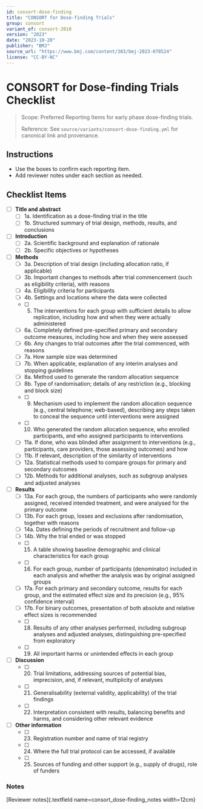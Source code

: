 ```yaml
---
id: consort-dose-finding
title: "CONSORT for Dose-finding Trials"
group: consort
variant_of: consort-2010
version: "2023"
date: "2023-10-20"
publisher: "BMJ"
source_url: "https://www.bmj.com/content/383/bmj-2023-078524"
license: "CC-BY-NC"
---
```


# CONSORT for Dose-finding Trials Checklist

> Scope: Preferred Reporting Items for early phase dose-finding trials.
>
> Reference: See `source/variants/consort-dose-finding.yml` for canonical link and provenance.

## Instructions
- Use the boxes to confirm each reporting item.
- Add reviewer notes under each section as needed.

## Checklist Items

- [ ] **Title and abstract**
  - [ ] 1a. Identification as a dose-finding trial in the title
  - [ ] 1b. Structured summary of trial design, methods, results, and conclusions
- [ ] **Introduction**
  - [ ] 2a. Scientific background and explanation of rationale
  - [ ] 2b. Specific objectives or hypotheses
- [ ] **Methods**
  - [ ] 3a. Description of trial design (including allocation ratio, if applicable)
  - [ ] 3b. Important changes to methods after trial commencement (such as eligibility criteria), with reasons
  - [ ] 4a. Eligibility criteria for participants
  - [ ] 4b. Settings and locations where the data were collected
  - [ ] 5. The interventions for each group with sufficient details to allow replication, including how and when they were actually administered
  - [ ] 6a. Completely defined pre-specified primary and secondary outcome measures, including how and when they were assessed
  - [ ] 6b. Any changes to trial outcomes after the trial commenced, with reasons
  - [ ] 7a. How sample size was determined
  - [ ] 7b. When applicable, explanation of any interim analyses and stopping guidelines
  - [ ] 8a. Method used to generate the random allocation sequence
  - [ ] 8b. Type of randomisation; details of any restriction (e.g., blocking and block size)
  - [ ] 9. Mechanism used to implement the random allocation sequence (e.g., central telephone; web-based), describing any steps taken to conceal the sequence until interventions were assigned
  - [ ] 10. Who generated the random allocation sequence, who enrolled participants, and who assigned participants to interventions
  - [ ] 11a. If done, who was blinded after assignment to interventions (e.g., participants, care providers, those assessing outcomes) and how
  - [ ] 11b. If relevant, description of the similarity of interventions
  - [ ] 12a. Statistical methods used to compare groups for primary and secondary outcomes
  - [ ] 12b. Methods for additional analyses, such as subgroup analyses and adjusted analyses
- [ ] **Results**
  - [ ] 13a. For each group, the numbers of participants who were randomly assigned, received intended treatment, and were analysed for the primary outcome
  - [ ] 13b. For each group, losses and exclusions after randomisation, together with reasons
  - [ ] 14a. Dates defining the periods of recruitment and follow-up
  - [ ] 14b. Why the trial ended or was stopped
  - [ ] 15. A table showing baseline demographic and clinical characteristics for each group
  - [ ] 16. For each group, number of participants (denominator) included in each analysis and whether the analysis was by original assigned groups
  - [ ] 17a. For each primary and secondary outcome, results for each group, and the estimated effect size and its precision (e.g., 95% confidence interval)
  - [ ] 17b. For binary outcomes, presentation of both absolute and relative effect sizes is recommended
  - [ ] 18. Results of any other analyses performed, including subgroup analyses and adjusted analyses, distinguishing pre-specified from exploratory
  - [ ] 19. All important harms or unintended effects in each group
- [ ] **Discussion**
  - [ ] 20. Trial limitations, addressing sources of potential bias, imprecision, and, if relevant, multiplicity of analyses
  - [ ] 21. Generalisability (external validity, applicability) of the trial findings
  - [ ] 22. Interpretation consistent with results, balancing benefits and harms, and considering other relevant evidence
- [ ] **Other information**
  - [ ] 23. Registration number and name of trial registry
  - [ ] 24. Where the full trial protocol can be accessed, if available
  - [ ] 25. Sources of funding and other support (e.g., supply of drugs), role of funders

### Notes
[Reviewer notes]{.textfield name=consort_dose-finding_notes width=12cm}
